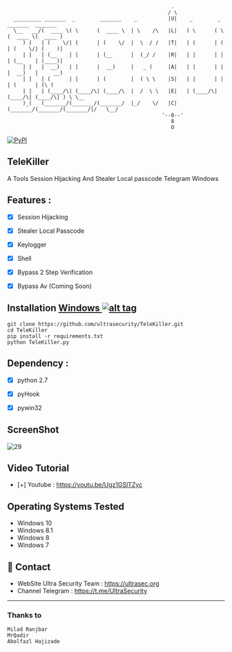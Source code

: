 ```
                                                     .
                                                    / \
  _________ _______  _        _______    _          |U|    _        _        _______  _______
  \__   __/(  ____ \( \      (  ____ \  | \    /\   |L|   ( \      ( \      (  ____ \(  ____ )
     ) (   | (    \/| (      | (    \/  |  \  / /   |T|   | (      | (      | (    \/| (    )|
     | |   | (__    | |      | (__      |  (_/ /    |R|   | |      | |      | (__    | (____)|
     | |   |  __)   | |      |  __)     |   _ (     |A|   | |      | |      |  __)   |     __)
     | |   | (      | |      | (        |  ( \ \    |S|   | |      | |      | (      | (\ (
     | |   | (____/\| (____/\| (____/\  |  /  \ \   |E|   | (____/\| (____/\| (____/\| ) \ \__
     )_(   (_______/(_______/(_______/  |_/    \/   |C|   (_______/(_______/(_______/|/   \__/
                                                  '--8--'
                                                     8
                                                     O
```

[![PyPI](https://img.shields.io/badge/Python-3-blue.svg)](https://github.com/ultrasecurity/TeleKiller/)

## TeleKiller
A Tools Session Hijacking And Stealer Local passcode Telegram Windows



## Features :

- [x] Session Hijacking 
- [x] Stealer Local Passcode
- [x] Keylogger
- [x] Shell 
- [x] Bypass 2 Step Verification
- [x] Bypass Av (Coming Soon)



## Installation [Windows ](https://wikipedia.org/wiki/Microsoft_Windows)[![alt tag](http://icons.iconarchive.com/icons/tatice/cristal-intense/32/Windows-icon.png)](https://fr.wikipedia.org/wiki/Microsoft_Windows)

```
git clone https://github.com/ultrasecurity/TeleKiller.git
cd TeleKiller
pip install -r requirements.txt
python TeleKiller.py
```
## Dependency :

- [x] python 2.7
- [x] pyHook
- [x] pywin32


## ScreenShot
![29](https://user-images.githubusercontent.com/34939571/55636965-48a7ff80-57d9-11e9-8a65-f4023358830d.jpg)



## Video Tutorial
- [+] Youtube : https://youtu.be/Ugz1GSlTZyc


## Operating Systems Tested

- Windows 10
- Windows 8.1
- Windows 8
- Windows 7


<h2>📧 Contact</h2>

- WebSite Ultra Security Team : https://ultrasec.org
- Channel Telegram : https://t.me/UltraSecurity

<hr>


### Thanks to
    Milad Ranjbar
    MrQadir
    Abolfazl Hajizade

